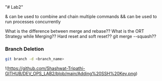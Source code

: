 "# Lab2" 

 & can be used to combine and chain multiple commands
 && can be used to run processes concurrently

 What is the difference between merge and rebase??
 What is the ORT Strategy while Merging??
 Hard reset and soft reset??
 git merge --squash??
 

 ### Branch Deletion
 ```bash
git branch -d <branch_name>
```
!(https://github.com/Shashwat-Tripathi-GITHUB/DEV_OPS_LAB2/blob/main/Adding%20SSH%20Key.png)

